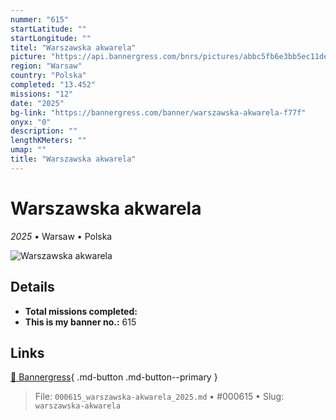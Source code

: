 ```yaml
---
nummer: "615"
startLatitude: ""
startLongitude: ""
titel: "Warszawska akwarela"
picture: "https://api.bannergress.com/bnrs/pictures/abbc5fb6e3bb5ec11ded7cf9b51c22aa"
region: "Warsaw"
country: "Polska"
completed: "13.452"
missions: "12"
date: "2025"
bg-link: "https://bannergress.com/banner/warszawska-akwarela-f77f"
onyx: "0"
description: ""
lengthKMeters: ""
umap: ""
title: "Warszawska akwarela"
---
```

# Warszawska akwarela

*2025* • Warsaw • Polska

![Warszawska akwarela](https://api.bannergress.com/bnrs/pictures/abbc5fb6e3bb5ec11ded7cf9b51c22aa)

## Details


- **Total missions completed:** 
- **This is my banner no.:** 615




## Links
[🔗 Bannergress](https://bannergress.com/banner/warszawska-akwarela-f77f){ .md-button .md-button--primary }



> File: `000615_warszawska-akwarela_2025.md` • #000615 • Slug: `warszawska-akwarela`
